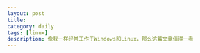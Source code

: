 ```yaml
---
layout: post
title: 
category: daily
tags: [linux]
description: 像我一样经常工作于Windows和Linux，那么这篇文章值得一看
---
```

